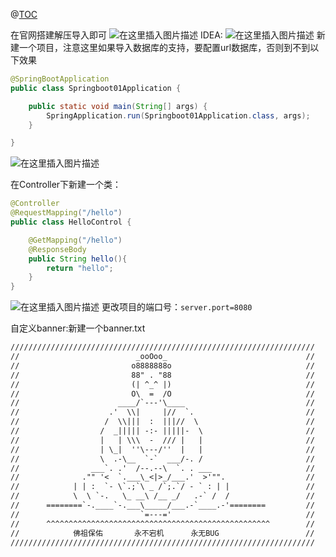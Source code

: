﻿@[TOC](目录)

在官网搭建解压导入即可
![在这里插入图片描述](https://img-blog.csdnimg.cn/aa85a560a66b4570909fda71e18efa85.png?x-oss-process=image/watermark,type_ZHJvaWRzYW5zZmFsbGJhY2s,shadow_50,text_Q1NETiBAcHVyaXR5LWdvb2Q=,size_20,color_FFFFFF,t_70,g_se,x_16)
IDEA:
![在这里插入图片描述](https://img-blog.csdnimg.cn/832f9d7c36ae41c6adfa53f4e90796af.png?x-oss-process=image/watermark,type_ZHJvaWRzYW5zZmFsbGJhY2s,shadow_50,text_Q1NETiBAcHVyaXR5LWdvb2Q=,size_20,color_FFFFFF,t_70,g_se,x_16)
新建一个项目，注意这里如果导入数据库的支持，要配置url数据库，否则到不到以下效果

```java
@SpringBootApplication
public class Springboot01Application {

    public static void main(String[] args) {
        SpringApplication.run(Springboot01Application.class, args);
    }

}
```

![在这里插入图片描述](https://img-blog.csdnimg.cn/2dc9a111341f4432b7e2f9384b7e02a8.png?x-oss-process=image/watermark,type_ZHJvaWRzYW5zZmFsbGJhY2s,shadow_50,text_Q1NETiBAcHVyaXR5LWdvb2Q=,size_20,color_FFFFFF,t_70,g_se,x_16)

在Controller下新建一个类：

```java
@Controller
@RequestMapping("/hello")
public class HelloControl {

    @GetMapping("/hello")
    @ResponseBody
    public String hello(){
        return "hello";
    }
}
```
![在这里插入图片描述](https://img-blog.csdnimg.cn/b8b0abf9610342e7a5c1358b485544fe.png)
更改项目的端口号：`server.port=8080`

自定义banner:新建一个banner.txt

```txt
////////////////////////////////////////////////////////////////////
//                          _ooOoo_                               //
//                         o8888888o                              //
//                         88" . "88                              //
//                         (| ^_^ |)                              //
//                         O\  =  /O                              //
//                      ____/`---'\____                           //
//                    .'  \\|     |//  `.                         //
//                   /  \\|||  :  |||//  \                        //
//                  /  _||||| -:- |||||-  \                       //
//                  |   | \\\  -  /// |   |                       //
//                  | \_|  ''\---/''  |   |                       //
//                  \  .-\__  `-`  ___/-. /                       //
//                ___`. .'  /--.--\  `. . ___                     //
//              ."" '<  `.___\_<|>_/___.'  >'"".                  //
//            | | :  `- \`.;`\ _ /`;.`/ - ` : | |                 //
//            \  \ `-.   \_ __\ /__ _/   .-` /  /                 //
//      ========`-.____`-.___\_____/___.-`____.-'========         //
//                           `=---='                              //
//      ^^^^^^^^^^^^^^^^^^^^^^^^^^^^^^^^^^^^^^^^^^^^^^^^^^        //
//            佛祖保佑       永不宕机      永无BUG                　　//
////////////////////////////////////////////////////////////////////
```

